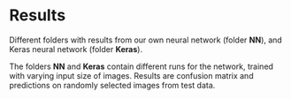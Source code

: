 # Results

Different folders with results from our own neural network (folder **NN**), and Keras neural network (folder **Keras**).

The folders **NN** and **Keras** contain different runs for the network, trained with varying input size of images. Results are confusion matrix and predictions on randomly selected images from test data.
